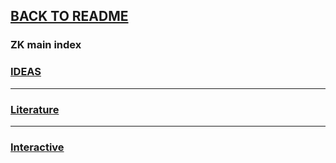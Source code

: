 ## [BACK TO README](README.md)

### ZK main index

### [IDEAS](INDEX/researched_topics.md)
----
### [Literature](INDEX/literature_reviews.md)
----
### [Interactive](INDEX/utility.md)

